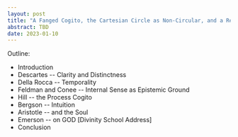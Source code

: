 ```yaml
---
layout: post
title: "A Fanged Cogito, the Cartesian Circle as Non-Circular, and a Return to the Return of God: Descartes; Della Rocca; Feldman and Conee; Bergson; Aristotle; and Emerson"
abstract: TBD
date: 2023-01-10
---
```


Outline:
* Introduction
* Descartes -- Clarity and Distinctness
* Della Rocca -- Temporality
* Feldman and Conee -- Internal Sense as Epistemic Ground
* Hill -- the Process Cogito
* Bergson -- Intuition
* Aristotle -- and the Soul
* Emerson -- on GOD [Divinity School Address]
* Conclusion
